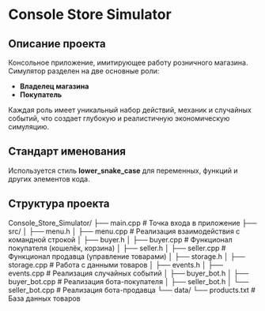 # Console Store Simulator

## Описание проекта
Консольное приложение, имитирующее работу розничного магазина. Симулятор разделен на две основные роли:
- **Владелец магазина**
- **Покупатель**

Каждая роль имеет уникальный набор действий, механик и случайных событий, что создает глубокую и реалистичную экономическую симуляцию.

## Стандарт именования
Используется стиль **lower_snake_case** для переменных, функций и других элементов кода.

## Структура проекта
Console_Store_Simulator/
├── main.cpp # Точка входа в приложение
├── src/
│ ├── menu.h 
│ ├── menu.cpp # Реализация взаимодействия с командной строкой
│ ├── buyer.h 
│ ├── buyer.cpp # Функционал покупателя (кошелёк, корзина)
│ ├── seller.h 
│ ├── seller.cpp # Функционал продавца (управление товарами)
│ ├── storage.h 
│ ├── storage.cpp # Работа с данными товаров
│ ├── events.h 
│ ├── events.cpp # Реализация случайных событий
│ ├── buyer_bot.h 
│ ├── buyer_bot.cpp # Реализация бота-покупателя
│ ├── seller_bot.h 
│ └── seller_bot.cpp # Реализация бота-продавца
└── data/
└── products.txt # База данных товаров
